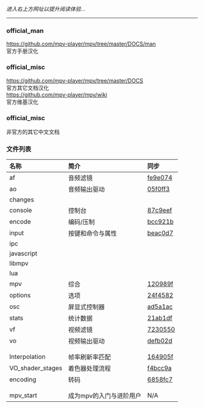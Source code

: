 _进入右上方网址以提升阅读体验..._

***

### official_man

https://github.com/mpv-player/mpv/tree/master/DOCS/man  
官方手册汉化

### official_misc

https://github.com/mpv-player/mpv/tree/master/DOCS  
官方其它文档汉化  
https://github.com/mpv-player/mpv/wiki  
官方维基汉化

### official_misc

非官方的其它中文文档


### 文件列表

| 名称 | 简介 | 同步 |
| :--- | :--- | :--- |
| af         | 音频滤镜         | [fe9e074](https://github.com/mpv-player/mpv/commit/fe9e074752da1352e970dce5afcfdc3d30bfb7e2) |
| ao         | 音频输出驱动     | [05f0ff3](https://github.com/mpv-player/mpv/commit/05f0ff304ee5c6b7b531ce3b89a8793987c4fe1c) |
| changes    |  |  |
| console    | 控制台           | [87c9eef](https://github.com/mpv-player/mpv/commit/87c9eefb2928252497f6141e847b74ad1158bc61) |
| encode     | 编码/压制        | [bcc921b](https://github.com/mpv-player/mpv/commit/bcc921bd2fc6bcd1cf45279a8497b230f8ebc700) |
| input      | 按键和命令与属性 | [beac0d7](https://github.com/mpv-player/mpv/commit/beac0d729bbc7abf791fe18fa771146bc904f1f2) |
| ipc        |  |  |
| javascript |  |  |
| libmpv     |  |  |
| lua        |  |  |
| mpv        | 综合             | [120989f](https://github.com/mpv-player/mpv/commit/2c46ae8ea3d9ae32b52eae9092f0517d69dcedbc) |
| options    | 选项             | [24f4582](https://github.com/mpv-player/mpv/commit/24f4582b6f7f57f566418551f9252b8578d2b602) |
| osc        | 屏显式控制器     | [ad5a1ac](https://github.com/mpv-player/mpv/commit/ad5a1ac8733e6b4cf86e7b6d84c50ddf37ca62cd) |
| stats      | 统计数据         | [21ab1df](https://github.com/mpv-player/mpv/commit/21ab1df01448a2d864b28ad0de7ce1ce13332114) |
| vf         | 视频滤镜         | [7230550](https://github.com/mpv-player/mpv/commit/723055019128a4ab2016e88286d8ecaba64f8497) |
| vo         | 视频输出驱动     | [defb02d](https://github.com/mpv-player/mpv/commit/defb02daa461200f4de972c57c4ac8dc108feb5f) |
|  |  |  |
|  |  |  |
| Interpolation    | 帧率刷新率匹配 | [164905f](https://github.com/mpv-player/mpv/wiki/Interpolation/164905fad8f55fa9af052b0766495391992ebfc2) |
| VO_shader_stages | 着色器处理流程 | [f4bcc9a](https://github.com/mpv-player/mpv/wiki/Video-output---shader-stage-diagram/f4bcc9a5b6ea2697f53d5ab8227b9ed18d45c8de) |
| encoding         | 转码           | [6858fc7](https://github.com/mpv-player/mpv/commit/6858fc7d800a23bf0cc0b87bf7178358a2a51cb2) |
|  |  |  |
|  |  |  |
| mpv_start | 成为mpv的入门与进阶用户 | N/A |

